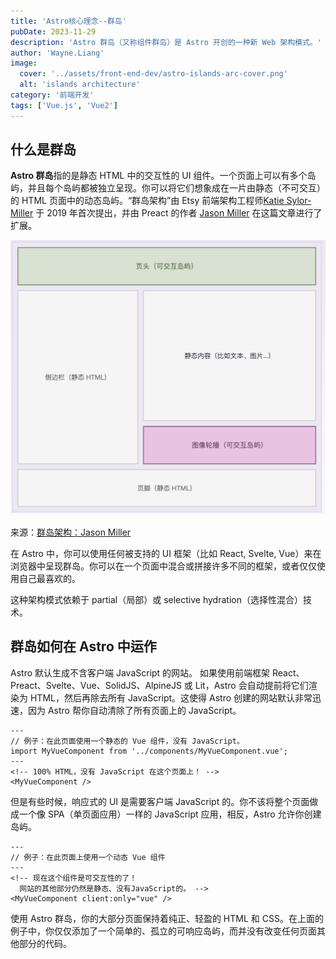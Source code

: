 ```yaml
---
title: 'Astro核心理念--群岛'
pubDate: 2023-11-29
description: 'Astro 群岛（又称组件群岛）是 Astro 开创的一种新 Web 架构模式。'
author: 'Wayne.Liang'
image:
  cover: '../assets/front-end-dev/astro-islands-arc-cover.png'
  alt: 'islands architecture'
category: '前端开发'
tags: ['Vue.js', 'Vue2']
---
```


## 什么是群岛

**Astro 群岛**指的是静态 HTML 中的交互性的 UI 组件。一个页面上可以有多个岛屿，并且每个岛屿都被独立呈现。你可以将它们想象成在一片由静态（不可交互）的 HTML 页面中的动态岛屿。“群岛架构”由 Etsy 前端架构工程师[Katie Sylor-Miller](https://twitter.com/ksylor) 于 2019 年首次提出，并由 Preact 的作者 [Jason Miller](https://jasonformat.com/islands-architecture/) 在这篇文章进行了扩展。

![群岛架构](../assets/front-end-dev/astro-islands-arc.png)

来源：[群岛架构：Jason Miller](https://jasonformat.com/islands-architecture/)

在 Astro 中，你可以使用任何被支持的 UI 框架（比如 React, Svelte, Vue）来在浏览器中呈现群岛。你可以在一个页面中混合或拼接许多不同的框架，或者仅仅使用自己最喜欢的。

这种架构模式依赖于 partial（局部）或 selective hydration（选择性混合）技术。

## 群岛如何在 Astro 中运作

Astro 默认生成不含客户端 JavaScript 的网站。 如果使用前端框架 React、Preact、Svelte、Vue、SolidJS、AlpineJS 或 Lit，Astro 会自动提前将它们渲染为 HTML，然后再除去所有 JavaScript。这使得 Astro 创建的网站默认非常迅速，因为 Astro 帮你自动清除了所有页面上的 JavaScript。

```astro
---
// 例子：在此页面使用一个静态的 Vue 组件，没有 JavaScript。
import MyVueComponent from '../components/MyVueComponent.vue';
---
<!-- 100% HTML，没有 JavaScript 在这个页面上！ -->
<MyVueComponent />
```

但是有些时候，响应式的 UI 是需要客户端 JavaScript 的。你不该将整个页面做成一个像 SPA（单页面应用）一样的 JavaScript 应用，相反，Astro 允许你创建岛屿。

```astro
---
// 例子：在此页面上使用一个动态 Vue 组件
---
<!-- 现在这个组件是可交互性的了！
  网站的其他部分仍然是静态、没有JavaScript的。 -->
<MyVueComponent client:only="vue" />
```

使用 Astro 群岛，你的大部分页面保持着纯正、轻盈的 HTML 和 CSS。在上面的例子中，你仅仅添加了一个简单的、孤立的可响应岛屿，而并没有改变任何页面其他部分的代码。
